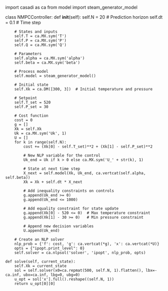 import casadi as ca
from model import steam_generator_model

class NMPCController:
    def __init__(self):
        self.N = 20          # Prediction horizon
        self.dt = 0.1        # Time step
        
        # States and inputs
        self.T = ca.MX.sym('T')
        self.P = ca.MX.sym('P')
        self.Q = ca.MX.sym('Q')
        
        # Parameters
        self.alpha = ca.MX.sym('alpha')
        self.beta = ca.MX.sym('beta')
        
        # Process model
        self.model = steam_generator_model()
        
        # Initial state
        self.Xk = ca.DM([300, 3])  # Initial temperature and pressure
        
        # Setpoint
        self.T_set = 520
        self.P_set = 30
        
        # Cost function
        cost = 0
        g = []
        Xk = self.Xk
        Uk = ca.MX.sym('Uk', 1)
        U = []
        for k in range(self.N):
            cost += (Xk[0] - self.T_set)**2 + (Xk[1] - self.P_set)**2
            
            # New NLP variable for the control
            Uk_end = Uk if k > 0 else ca.MX.sym('U_' + str(k), 1)
            
            # State at next time step
            X_next = self.model(Xk, Uk_end, ca.vertcat(self.alpha, self.beta))
            Xk = Xk + self.dt * X_next
            
            # Add inequality constraints on controls
            g.append(Uk_end >= 0)
            g.append(Uk_end <= 1000)
            
            # Add equality constraint for state update
            g.append(Xk[0] - 520 <= 0)  # Max temperature constraint
            g.append(Xk[1] - 30 >= 0)   # Min pressure constraint
            
            # Append new decision variables
            U.append(Uk_end)
        
        # Create an NLP solver
        nlp_prob = {'f': cost, 'g': ca.vertcat(*g), 'x': ca.vertcat(*U)}
        opts = {"ipopt.print_level": 0}
        self.solver = ca.nlpsol('solver', 'ipopt', nlp_prob, opts)
    
    def solve(self, current_state):
        self.Xk = current_state
        sol = self.solver(x0=ca.repmat(500, self.N, 1).flatten(), lbx=-ca.inf, ubx=ca.inf, lbg=0, ubg=0)
        u_opt = sol['x'].full().reshape((self.N, 1))
        return u_opt[0][0]
